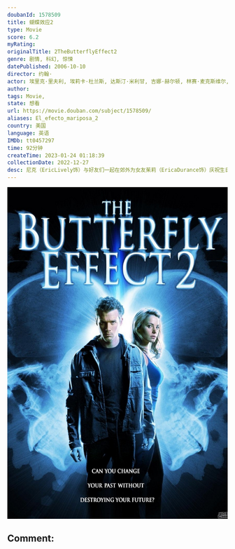 ```yaml
---
doubanId: 1578509
title: 蝴蝶效应2
type: Movie
score: 6.2
myRating: 
originalTitle: 2TheButterflyEffect2
genre: 剧情, 科幻, 惊悚
datePublished: 2006-10-10
director: 约翰·
actor: 埃里克·里夫利, 埃莉卡·杜兰斯, 达斯汀·米利甘, 吉娜·赫尔顿, 林赛·麦克斯维尔, 杰瑞·瓦塞尔曼, 克里斯·高瑟, 薇娜·苏德, 约翰曼, ·波恩, 安德鲁·爱尔莱, 马尔科姆·斯图尔特
author: 
tags: Movie, 
state: 想看
url: https://movie.douban.com/subject/1578509/
aliases: El_efecto_mariposa_2
country: 美国
language: 英语
IMDb: tt0457297
time: 92分钟
createTime: 2023-01-24 01:18:39
collectionDate: 2022-12-27
desc: 尼克（EricLively饰）与好友们一起在郊外为女友茱莉（EricaDurance饰）庆祝生日，但是在返回的路上发生了车祸，茱莉不幸重伤身亡，尼克悲痛万分。很快一年过去了，有一天尼克发现自...
---
```


![image](assets/p1863331764.jpg)

Comment: 
---

